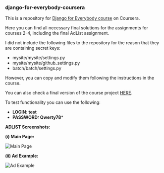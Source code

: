### django-for-everybody-coursera

This is a repository for [Django for Everybody course](https://www.coursera.org/specializations/django?) on Coursera.

Here you can find all necessary final solutions for the assignments for courses 2-4, including the final AdList assignment.

I did not include the following files to the repository for the reason that they are containing secret keys:
- mysite/mysite/settings.py
- mysite/mysite/github_settings.py
- batch/batch/settings.py

However, you can copy and modify them following the instructions in the course.

You can also check a final version of the course project [HERE](https://konstantink1.pythonanywhere.com/).

To test functionality you can use the following:
- **LOGIN: test**
- **PASSWORD: Qwerty78***

**ADLIST Screenshots:**

**(i) Main Page:**

![Main Page](https://i.imgur.com/BE96hNR.jpg)

**(ii) Ad Example:**

![Ad Example](https://i.imgur.com/6ja2rga.jpg)

